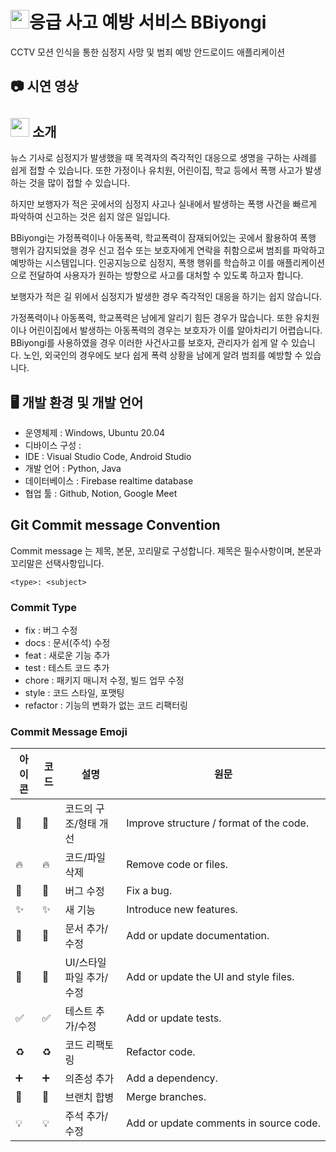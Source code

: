 # <img src="https://github.com/BBiyongi/BBiyongi_app/assets/84698896/6388bf06-5d03-4daa-ba96-f8c76179a91b" width="30" height="30"/>응급 사고 예방 서비스 BBiyongi
CCTV 모션 인식을 통한 심정지 사망 및 범죄 예방 안드로이드 애플리케이션

## 📷 시연 영상


## <img src="https://github.com/BBiyongi/BBiyongi_app/assets/84698896/6388bf06-5d03-4daa-ba96-f8c76179a91b" width="30" height="30"/> 소개
뉴스 기사로 심정지가 발생했을 때 목격자의 즉각적인 대응으로 생명을 구하는 사례를 쉽게 접할 수 있습니다. 또한 가정이나 유치원, 어린이집, 학교 등에서 폭행 사고가 발생하는 것을 많이 접할 수 있습니다.

하지만 보행자가 적은 곳에서의 심정지 사고나 실내에서 발생하는 폭행 사건을 빠르게 파악하여 신고하는 것은 쉽지 않은 일입니다.

BBiyongi는 가정폭력이나 아동폭력, 학교폭력이 잠재되어있는 곳에서 활용하여 폭행 행위가 감지되었을 경우 신고 접수 또는 보호자에게 연락을 취함으로써 범죄를 파악하고 예방하는 시스템입니다. 인공지능으로 심정지, 폭행 행위를 학습하고 이를 애플리케이션으로 전달하여 사용자가 원하는 방향으로 사고를 대처할 수 있도록 하고자 합니다.

보행자가 적은 길 위에서 심정지가 발생한 경우 즉각적인 대응을 하기는 쉽지 않습니다.

가정폭력이나 아동폭력, 학교폭력은 남에게 알리기 힘든 경우가 많습니다. 또한 유치원이나 어린이집에서 발생하는 아동폭력의 경우는 보호자가 이를 알아차리기 어렵습니다. BBiyongi를 사용하였을 경우 이러한 사건사고를 보호자, 관리자가 쉽게 알 수 있습니다. 노인, 외국인의 경우에도 보다 쉽게 폭력 상황을 남에게 알려 범죄를 예방할 수 있습니다.

## 🖥️ 개발 환경 및 개발 언어
* 운영체제 : Windows, Ubuntu 20.04
* 디바이스 구성 : 
* IDE : Visual Studio Code, Android Studio
* 개발 언어 : Python, Java
* 데이터베이스 : Firebase realtime database
* 협업 툴 : Github, Notion, Google Meet

## Git Commit message Convention
Commit message 는 제목, 본문, 꼬리말로 구성합니다. 제목은 필수사항이며, 본문과 꼬리말은 선택사항입니다.
```
<type>: <subject>
```
### Commit Type
* fix : 버그 수정
* docs : 문서(주석) 수정
* feat : 새로운 기능 추가
* test : 테스트 코드 추가
* chore : 패키지 매니저 수정, 빌드 업무 수정
* style : 코드 스타일, 포맷팅
* refactor : 기능의 변화가 없는 코드 리팩터링

### Commit Message Emoji

| 아이콘 | 코드 | 설명 | 원문 |
| --- | --- | --- | --- |
| 🎨 | :art: | 코드의 구조/형태 개선 | Improve structure / format of the code. |
| 🔥 | :fire: | 코드/파일 삭제 | Remove code or files. |
| 🐛 | :bug: | 버그 수정 | Fix a bug. |
| ✨ | :sparkles: | 새 기능 | Introduce new features. |
| 📝 | :memo: | 문서 추가/수정 | Add or update documentation. |
| 💄 | :lipstick: | UI/스타일 파일 추가/수정 | Add or update the UI and style files. |
| ✅ | :white_check_mark: | 테스트 추가/수정 | Add or update tests. |
| ♻️ | :recycle: | 코드 리팩토링 | Refactor code. |
| ➕ | :heavy_plus_sign: | 의존성 추가 | Add a dependency. |
| 🔀 | :twisted_rightwards_arrows: | 브랜치 합병 | Merge branches. |
| 💡 | :bulb: | 주석 추가/수정 | Add or update comments in source code. |

